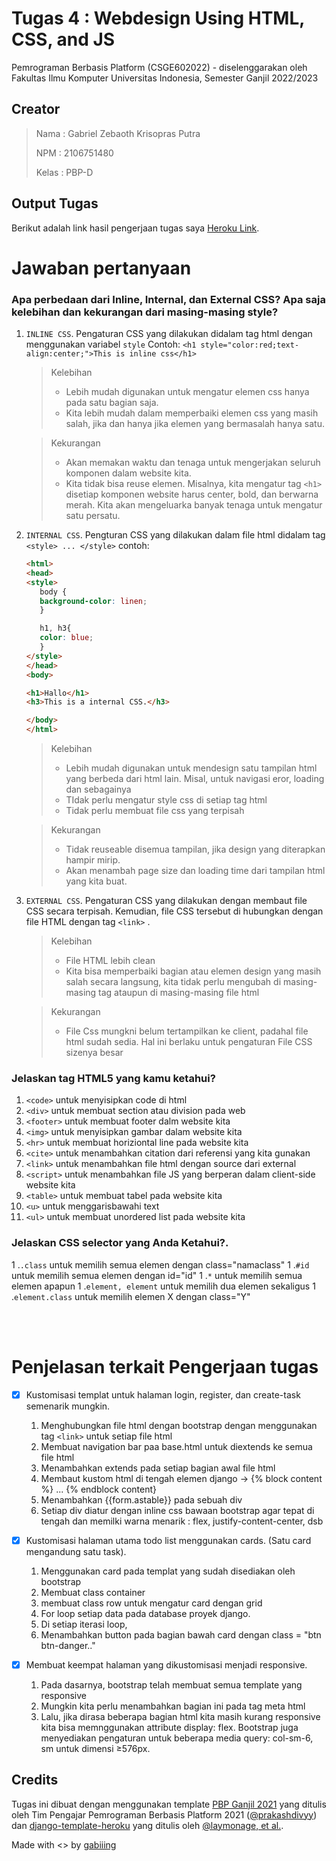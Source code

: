 # Tugas 4 : Webdesign Using HTML, CSS, and JS

Pemrograman Berbasis Platform (CSGE602022) - diselenggarakan oleh Fakultas Ilmu Komputer Universitas Indonesia, Semester Ganjil 2022/2023


## Creator
> Nama : Gabriel Zebaoth Krisopras Putra  
> 
> NPM : 2106751480
> 
> Kelas : PBP-D
## Output Tugas
Berikut adalah link hasil pengerjaan tugas saya
[Heroku Link](https://gabing-pbp-tugas2.herokuapp.com/todolist/).


# **Jawaban pertanyaan**
### **Apa perbedaan dari Inline, Internal, dan External CSS? Apa saja kelebihan dan kekurangan dari masing-masing style?**
1. ```INLINE CSS```. Pengaturan CSS yang dilakukan didalam tag html dengan menggunakan variabel ```style```
   Contoh: ```<h1 style="color:red;text-align:center;">This is inline css</h1>```
    > Kelebihan
    > - Lebih mudah digunakan untuk mengatur elemen css hanya pada satu bagian saja.
    > - Kita lebih mudah dalam memperbaiki elemen css yang masih salah, jika dan hanya jika elemen yang bermasalah hanya satu.

    > Kekurangan
    > - Akan memakan waktu dan tenaga untuk mengerjakan seluruh komponen dalam website kita.
    > - Kita tidak bisa reuse elemen. Misalnya, kita mengatur tag ```<h1>``` disetiap komponen website harus center, bold, dan berwarna merah. Kita akan mengeluarka banyak tenaga untuk mengatur satu persatu. 

2. ```INTERNAL CSS```. Pengturan CSS yang dilakukan dalam file html didalam tag ```<style> ... </style>```
    contoh:
     ```html
     <html>
    <head>
    <style>
        body {
        background-color: linen;
        }

        h1, h3{
        color: blue;
        }
    </style>
    </head>
    <body>

    <h1>Hallo</h1>
    <h3>This is a internal CSS.</h3>

    </body>
    </html>
     ```

   > Kelebihan
    > - Lebih mudah digunakan untuk mendesign satu tampilan html yang berbeda dari html lain. Misal, untuk navigasi eror, loading dan sebagainya
    > - TIdak perlu mengatur style css di setiap tag html
    > - Tidak perlu membuat file css yang terpisah

    > Kekurangan
    > - Tidak reuseable disemua tampilan, jika design yang diterapkan hampir mirip.
    > - Akan menambah page size dan loading time dari tampilan html yang kita buat.


3. ```EXTERNAL CSS```. Pengaturan CSS yang dilakukan dengan membaut file CSS secara terpisah. Kemudian, file CSS tersebut di hubungkan dengan file HTML dengan tag ```<link>``` .
   
   > Kelebihan
    > - File HTML lebih clean
    > - Kita bisa memperbaiki bagian atau elemen design yang masih salah secara langsung, kita tidak perlu mengubah di masing-masing tag ataupun di masing-masing file html


    > Kekurangan
    > - File Css mungkni belum tertampilkan ke client, padahal file html sudah sedia. Hal ini berlaku untuk pengaturan File CSS sizenya besar

### **Jelaskan tag HTML5 yang kamu ketahui?**
1. ```<code>``` untuk menyisipkan code di html
1. ```<div>``` untuk membuat section atau division pada web
2. ```<footer>``` untuk membuat footer dalm website kita
3. ```<img>``` untuk menyisipkan gambar dalam website kita
4. ```<hr>``` untuk membuat horiziontal line pada website kita
5. ```<cite>``` untuk menambahkan citation dari referensi yang kita gunakan
6. ```<link>``` untuk menambahkan file html dengan source dari external
7. ```<script>``` untuk menambahkan file JS yang berperan dalam client-side website kita
8. ```<table>``` untuk membuat tabel pada website kita
1. ```<u>``` untuk menggarisbawahi text
1. ```<ul>``` untuk membuat unordered list pada website kita


### **Jelaskan CSS selector yang Anda Ketahui?.**
1 .```.class``` untuk memilih semua elemen dengan class="namaclass"
1 .```#id``` untuk memilih semua elemen dengan id="id" 
1 .```*``` untuk memilih semua elemen apapun 
1 .```element, element``` untuk memilih dua elemen sekaligus 
1 .```element.class``` untuk memilih elemen X dengan class="Y" 



<br></br>
# **Penjelasan terkait Pengerjaan tugas**

- [x] Kustomisasi templat untuk halaman login, register, dan create-task semenarik mungkin.
    1.  Menghubungkan file html dengan bootstrap dengan menggunakan tag ```<link>``` untuk setiap file html
    2.  Membuat navigation bar paa base.html untuk diextends ke semua file html
    3.  Menambahkan extends pada setiap bagian awal file html
    4.  Membaut kustom html di tengah elemen django -> {% block content %} ... {% endblock content}
    5.  Menambahkan {{form.astable}} pada sebuah div
    6.  Setiap div diatur dengan inline css bawaan bootstrap agar tepat di tengah dan memilki warna menarik : flex, justify-content-center, dsb

- [x]  Kustomisasi halaman utama todo list menggunakan cards. (Satu card mengandung satu task).
    1. Menggunakan card pada templat yang sudah disediakan oleh bootstrap
    2. Membuat class container
    3. membuat class row untuk mengatur card dengan grid
    4. For loop setiap data pada database proyek django.
    5. Di setiap iterasi loop, 
    6. Menambahkan button pada bagian bawah card dengan class = "btn btn-danger.."
   
        
- [x] Membuat keempat halaman yang dikustomisasi menjadi responsive.
   1. Pada dasarnya, bootstrap telah membuat semua template yang responsive
   2. Mungkin kita perlu menambahkan bagian ini pada tag meta html <meta name="viewport" content="width=device-width, initial-scale=1.0">
   3. Lalu, jika dirasa beberapa bagian html kita masih kurang responsive kita bisa memnggunakan attribute display: flex. Bootstrap juga menyediakan pengaturan untuk beberapa media query: col-sm-6, sm untuk dimensi ≥576px.
  
## Credits
Tugas ini dibuat dengan menggunakan template [PBP Ganjil 2021](https://gitlab.com/PBP-2021/pbp-lab) yang ditulis oleh Tim Pengajar Pemrograman Berbasis Platform 2021 ([@prakashdivyy](https://gitlab.com/prakashdivyy)) dan [django-template-heroku](https://github.com/laymonage/django-template-heroku) yang ditulis oleh [@laymonage, et al.](https://github.com/laymonage).

Made with <> by [gabiiing](https://github.com/gabiiing/)

